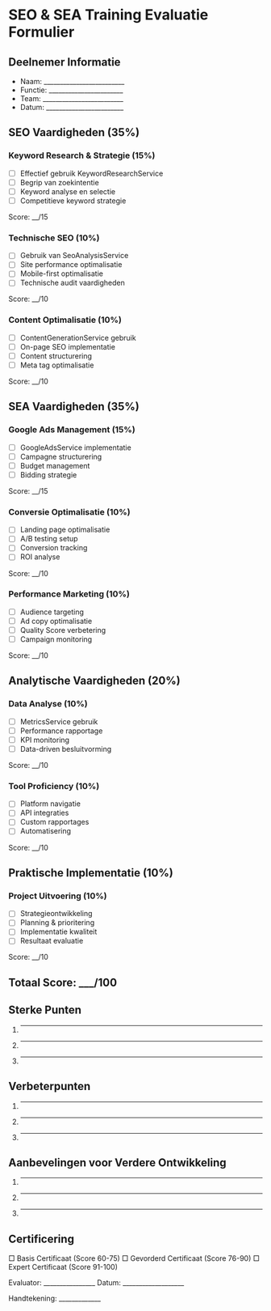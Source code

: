# SEO & SEA Training Evaluatie Formulier

## Deelnemer Informatie
- Naam: _________________________
- Functie: _______________________
- Team: _________________________
- Datum: ________________________

## SEO Vaardigheden (35%)

### Keyword Research & Strategie (15%)
- [ ] Effectief gebruik KeywordResearchService
- [ ] Begrip van zoekintentie
- [ ] Keyword analyse en selectie
- [ ] Competitieve keyword strategie

Score: __/15

### Technische SEO (10%)
- [ ] Gebruik van SeoAnalysisService
- [ ] Site performance optimalisatie
- [ ] Mobile-first optimalisatie
- [ ] Technische audit vaardigheden

Score: __/10

### Content Optimalisatie (10%)
- [ ] ContentGenerationService gebruik
- [ ] On-page SEO implementatie
- [ ] Content structurering
- [ ] Meta tag optimalisatie

Score: __/10

## SEA Vaardigheden (35%)

### Google Ads Management (15%)
- [ ] GoogleAdsService implementatie
- [ ] Campagne structurering
- [ ] Budget management
- [ ] Bidding strategie

Score: __/15

### Conversie Optimalisatie (10%)
- [ ] Landing page optimalisatie
- [ ] A/B testing setup
- [ ] Conversion tracking
- [ ] ROI analyse

Score: __/10

### Performance Marketing (10%)
- [ ] Audience targeting
- [ ] Ad copy optimalisatie
- [ ] Quality Score verbetering
- [ ] Campaign monitoring

Score: __/10

## Analytische Vaardigheden (20%)

### Data Analyse (10%)
- [ ] MetricsService gebruik
- [ ] Performance rapportage
- [ ] KPI monitoring
- [ ] Data-driven besluitvorming

Score: __/10

### Tool Proficiency (10%)
- [ ] Platform navigatie
- [ ] API integraties
- [ ] Custom rapportages
- [ ] Automatisering

Score: __/10

## Praktische Implementatie (10%)

### Project Uitvoering (10%)
- [ ] Strategieontwikkeling
- [ ] Planning & prioritering
- [ ] Implementatie kwaliteit
- [ ] Resultaat evaluatie

Score: __/10

## Totaal Score: ___/100

## Sterke Punten
1. ____________________________
2. ____________________________
3. ____________________________

## Verbeterpunten
1. ____________________________
2. ____________________________
3. ____________________________

## Aanbevelingen voor Verdere Ontwikkeling
1. ____________________________
2. ____________________________
3. ____________________________

## Certificering
□ Basis Certificaat (Score 60-75)
□ Gevorderd Certificaat (Score 76-90)
□ Expert Certificaat (Score 91-100)

Evaluator: ________________
Datum: ___________________

Handtekening: _____________
